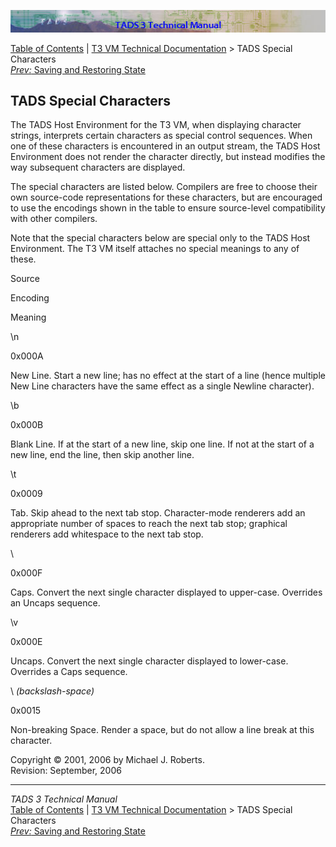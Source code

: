 ![](../topbar.jpg)

[Table of Contents](../toc.htm) \| [T3 VM Technical
Documentation](../t3spec.htm) \> TADS Special Characters  
[*Prev:* Saving and Restoring State](save.htm)    

## TADS Special Characters

The TADS Host Environment for the T3 VM, when displaying character
strings, interprets certain characters as special control sequences.
When one of these characters is encountered in an output stream, the
TADS Host Environment does not render the character directly, but
instead modifies the way subsequent characters are displayed.

The special characters are listed below. Compilers are free to choose
their own source-code representations for these characters, but are
encouraged to use the encodings shown in the table to ensure
source-level compatibility with other compilers.

Note that the special characters below are special only to the TADS Host
Environment. The T3 VM itself attaches no special meanings to any of
these.

Source

Encoding

Meaning

\n

0x000A

New Line. Start a new line; has no effect at the start of a line (hence
multiple New Line characters have the same effect as a single Newline
character).

\b

0x000B

Blank Line. If at the start of a new line, skip one line. If not at the
start of a new line, end the line, then skip another line.

\t

0x0009

Tab. Skip ahead to the next tab stop. Character-mode renderers add an
appropriate number of spaces to reach the next tab stop; graphical
renderers add whitespace to the next tab stop.

\\

0x000F

Caps. Convert the next single character displayed to upper-case.
Overrides an Uncaps sequence.

\v

0x000E

Uncaps. Convert the next single character displayed to lower-case.
Overrides a Caps sequence.

\\ *(backslash-space)*

0x0015

Non-breaking Space. Render a space, but do not allow a line break at
this character.

Copyright © 2001, 2006 by Michael J. Roberts.  
Revision: September, 2006

------------------------------------------------------------------------

*TADS 3 Technical Manual*  
[Table of Contents](../toc.htm) \| [T3 VM Technical
Documentation](../t3spec.htm) \> TADS Special Characters  
[*Prev:* Saving and Restoring State](save.htm)    
